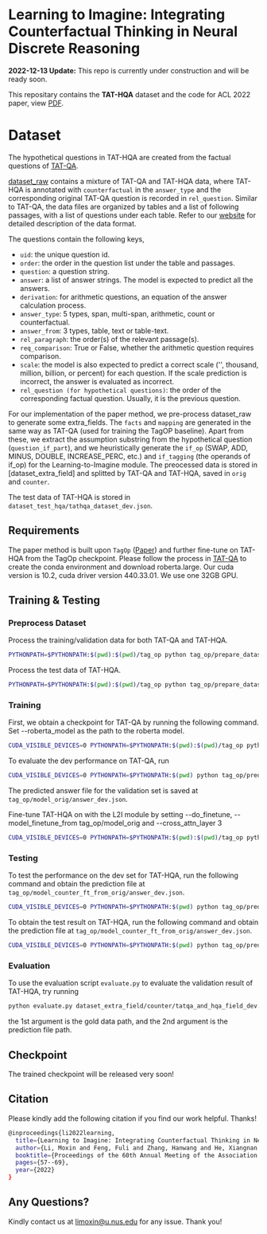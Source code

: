 Learning to Imagine: Integrating Counterfactual Thinking in Neural Discrete Reasoning
====================
**2022-12-13 Update:** This repo is currently under construction and will be ready soon. 

This repositary contains the **TAT-HQA** dataset and the code for ACL 2022 paper, view [PDF](https://aclanthology.org/2022.acl-long.5.pdf).

# Dataset 

The hypothetical questions in TAT-HQA are created from the factual questions of [TAT-QA](https://github.com/NExTplusplus/TAT-QA). 

[dataset_raw](https://github.com/NExTplusplus/TAT-HQA/tree/main/dataset_raw) contains a mixture of TAT-QA and TAT-HQA data, where TAT-HQA is annotated with `counterfactual` in the `answer_type` and the corresponding original TAT-QA question is recorded in `rel_question`. 
Similar to TAT-QA, the data files are organized by tables and a list of following passages, with a list of questions under each table. Refer to our [website](https://nextplusplus.github.io/TAT-HQA/) for detailed description of the data format. 

The questions contain the following keys, 
- `uid`: the unique question id.
- `order`: the order in the question list under the table and passages. 
- `question`: a question string.
- `answer`: a list of answer strings. The model is expected to predict all the answers. 
- `derivation`: for arithmetic questions, an equation of the answer calculation process. 
- `answer_type`: 5 types, span, multi-span, arithmetic, count or counterfactual. 
- `answer_from`: 3 types, table, text or table-text. 
- `rel_paragraph`: the order(s) of the relevant passage(s).
- `req_comparison`: True or False, whether the arithmetic question requires comparison. 
- `scale`: the model is also expected to predict a correct scale ('', thousand, million, billion, or percent) for each question. If the scale prediction is incorrect, the answer is evaluated as incorrect. 
- `rel_question (for hypothetical questions)`: the order of the corresponding factual question. Usually, it is the previous question. 

For our implementation of the paper method, we pre-process dataset_raw to generate some extra_fields. The `facts` and `mapping` are generated in the same way as TAT-QA (used for training the TagOP baseline). Apart from these, we extract the assumption substring from the hypothetical question (`question_if_part`), and we heuristically generate the `if_op` (SWAP, ADD, MINUS, DOUBLE, INCREASE_PERC, etc.) and `if_tagging` (the operands of if_op) for the Learning-to-Imagine module. The preocessed data is stored in [dataset_extra_field] and splitted by TAT-QA and TAT-HQA, saved in `orig` and `counter`. 

The test data of TAT-HQA is stored in `dataset_test_hqa/tathqa_dataset_dev.json`. 

## Requirements
The paper method is built upon `TagOp` ([Paper](https://aclanthology.org/2021.acl-long.254.pdf)) and further fine-tune on TAT-HQA from the TagOp checkpoint. Please follow the process in [TAT-QA](https://github.com/NExTplusplus/TAT-QA) to create the conda environment and download roberta.large. 
Our cuda version is 10.2, cuda driver version 440.33.01. We use one 32GB GPU. 

## Training & Testing

### Preprocess Dataset

Process the training/validation data for both TAT-QA and TAT-HQA. 

```bash
PYTHONPATH=$PYTHONPATH:$(pwd):$(pwd)/tag_op python tag_op/prepare_dataset.py --input_path ./dataset_extra_field/[counter/orig] --output_dir tag_op/data/[counter/orig] --encoder roberta --mode [train/dev] --roberta_model roberta.large
```
Process the test data of TAT-HQA. 
```bash
PYTHONPATH=$PYTHONPATH:$(pwd):$(pwd)/tag_op python tag_op/prepare_dataset.py --input_path ./dataset_test_hqa --output_dir tag_op/data/test --encoder roberta --mode dev --data_format tathqa_dataset_{}.json --roberta_model roberta.large
```

### Training

First, we obtain a checkpoint for TAT-QA by running the following command. Set --roberta_model as the path to the roberta model. 

```bash
CUDA_VISIBLE_DEVICES=0 PYTHONPATH=$PYTHONPATH:$(pwd):$(pwd)/tag_op python tag_op/trainer.py --data_dir tag_op/data/orig --save_dir tag_op/model_orig --batch_size 48 --eval_batch_size 8 --max_epoch 50 --warmup 0.06 --optimizer adam --learning_rate 5e-4  --weight_decay 5e-5 --seed 123 --gradient_accumulation_steps 4 --bert_learning_rate 1.5e-5 --bert_weight_decay 0.01 --log_per_updates 100 --eps 1e-6  --encoder roberta --test_data_dir tag_op/data/orig/ --roberta_model roberta.large --cross_attn_layer 0 --do_finetune 0
```

To evaluate the dev performance on TAT-QA, run

```bash
CUDA_VISIBLE_DEVICES=0 PYTHONPATH=$PYTHONPATH:$(pwd) python tag_op/predictor.py --data_dir tag_op/data/orig --test_data_dir tag_op/data/orig --save_dir tag_op/model_orig --eval_batch_size 8 --model_path tag_op/model_orig --encoder roberta --roberta_model roberta.large --cross_attn_layer 0
```

The predicted answer file for the validation set is saved at `tag_op/model_orig/answer_dev.json`. 

Fine-tune TAT-HQA on with the L2I module by setting --do_finetune, --model_finetune_from tag_op/model_orig and --cross_attn_layer 3

```bash
CUDA_VISIBLE_DEVICES=0 PYTHONPATH=$PYTHONPATH:$(pwd):$(pwd)/tag_op python tag_op/trainer.py --data_dir tag_op/data/counter --save_dir tag_op/model_counter_ft_from_orig --batch_size 32 --eval_batch_size 8 --max_epoch 50 --warmup 0.06 --optimizer adam --learning_rate 5e-5  --weight_decay 5e-5 --seed 123 --gradient_accumulation_steps 4 --bert_learning_rate 1.5e-6 --bert_weight_decay 0.01 --log_per_updates 100 --eps 1e-6  --encoder roberta --test_data_dir tag_op/data/counter/ --roberta_model roberta.large --cross_attn_layer 3 --do_finetune 1 --model_finetune_from tag_op/model_orig
```

### Testing

To test the performance on the dev set for TAT-HQA, run the following command and obtain the prediction file at `tag_op/model_counter_ft_from_orig/answer_dev.json`. 

```bash
CUDA_VISIBLE_DEVICES=0 PYTHONPATH=$PYTHONPATH:$(pwd) python tag_op/predictor.py --data_dir tag_op/data/counter --test_data_dir tag_op/data/counter --save_dir tag_op/model_counter_ft_from_orig --eval_batch_size 8 --model_path tag_op/model_counter_ft_from_orig --encoder roberta --roberta_model roberta.large --cross_attn_layer 3
```

To obtain the test result on TAT-HQA, run the following command and obtain the prediction file at `tag_op/model_counter_ft_from_orig/answer_dev.json`. 
```bash
CUDA_VISIBLE_DEVICES=0 PYTHONPATH=$PYTHONPATH:$(pwd) python tag_op/predictor.py --data_dir tag_op/data/test --test_data_dir tag_op/data/test --save_dir tag_op/model_counter_ft_from_orig --eval_batch_size 8 --model_path tag_op/model_counter_ft_from_orig --encoder roberta --roberta_model roberta.large --cross_attn_layer 3
```


### Evaluation
To use the evaluation script `evaluate.py` to evaluate the validation result of TAT-HQA, try running

```bash
python evaluate.py dataset_extra_field/counter/tatqa_and_hqa_field_dev.json tag_op/model_counter_ft_from_orig/answer_dev.json 0
```
the 1st argument is the gold data path, and the 2nd argument is the prediction file path. 


## Checkpoint

The trained checkpoint will be released very soon! 

## Citation 
Please kindly add the following citation if you find our work helpful. Thanks!
```bash
@inproceedings{li2022learning,
  title={Learning to Imagine: Integrating Counterfactual Thinking in Neural Discrete Reasoning},
  author={Li, Moxin and Feng, Fuli and Zhang, Hanwang and He, Xiangnan and Zhu, Fengbin and Chua, Tat-Seng},
  booktitle={Proceedings of the 60th Annual Meeting of the Association for Computational Linguistics (Volume 1: Long Papers)},
  pages={57--69},
  year={2022}
}
```
## Any Questions? 
Kindly contact us at [limoxin@u.nus.edu](mailto:limoxin@u.nus.edu) for any issue. Thank you!





